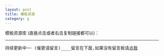 ```yaml
---
layout: post
title: 模板资源
category: g
---
```


模板资源库 (直接点击或者右击复制链接都可以)：


-----------
	
<pre id="prexx1">持续更新中~~ (催更请留言)____留言在下面,如果没有留言板请<a href="/jekyll_warehouse/posts/Template-resource.html">点我</a></pre>


